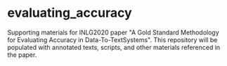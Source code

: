 # evaluating_accuracy
Supporting materials for INLG2020 paper "A Gold Standard Methodology for Evaluating Accuracy in Data-To-TextSystems".  This repository will be populated with annotated texts, scripts, and other materials referenced in the paper.
